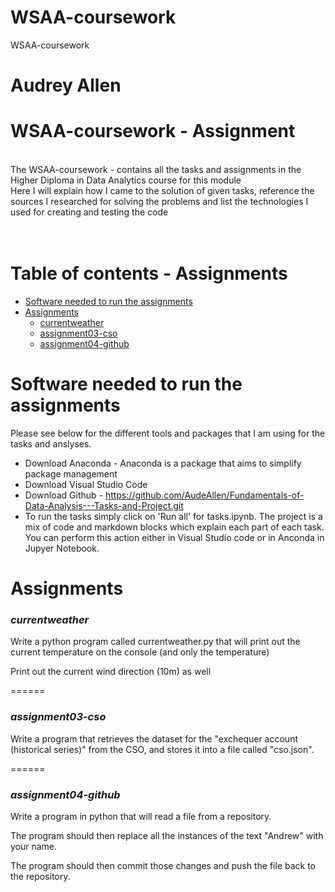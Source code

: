 # WSAA-coursework
WSAA-coursework

# Audrey Allen

# WSAA-coursework - Assignment <br /> 
<br /> 
The WSAA-coursework -  contains all the tasks and assignments in the Higher Diploma in Data Analytics course for this module <br /> 
Here I will explain how I came to the solution of given tasks, reference the sources I researched for solving the problems and list the technologies I used for creating and testing the code <br />
<br />
<br />

# Table of contents - Assignments
* [Software needed to run the assignments](#software-needed-to-run-the-assignments)	
* [Assignments](#assignments)   
    * [currentweather](#currentweather)
    * [assignment03-cso](#assignment03-cso)
    * [assignment04-github](#assignment04-github)




Software needed to run the assignments
======

Please see below for the  different tools and packages that I am using for the tasks and anslyses.

- Download Anaconda - Anaconda is a package that aims to simplify package management 
- Download Visual Studio Code
- Download Github - https://github.com/AudeAllen/Fundamentals-of-Data-Analysis---Tasks-and-Project.git
- To run the tasks simply click on 'Run all' for tasks.ipynb. The project is a mix of code and markdown blocks which explain each part of each task. You can perform this action either in Visual Studio code or in Anconda in Jupyer Notebook.

Assignments
======
### ***currentweather***


Write a python program called currentweather.py that will print out the current temperature on the console (and only the temperature)

Print out the current wind direction (10m) as well
  


======
### ***assignment03-cso***

Write a program that retrieves the dataset for the "exchequer account (historical series)" from the CSO,
and stores it into a file called "cso.json".

======
### ***assignment04-github***

Write a program in python that will read a file from a repository. 

The program should then replace all the instances of the text "Andrew" with your name. 

The program should then commit those changes and push the file back to the repository.
